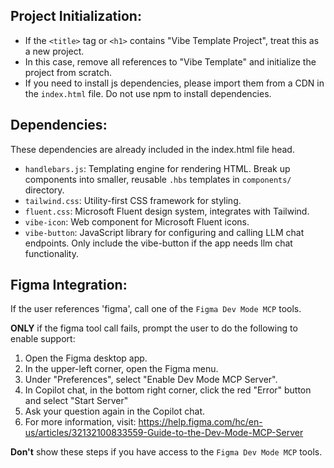 ## Project Initialization:
- If the `<title>` tag or `<h1>` contains "Vibe Template Project", treat this as a new project.
- In this case, remove all references to "Vibe Template" and initialize the project from scratch.
- If you need to install js dependencies, please import them from a CDN in the `index.html` file. Do not use npm to install dependencies.

## Dependencies:
These dependencies are already included in the index.html file head.
- `handlebars.js`: Templating engine for rendering HTML. Break up components into smaller, reusable `.hbs`  templates in `components/` directory.
- `tailwind.css`: Utility-first CSS framework for styling.
- `fluent.css`: Microsoft Fluent design system, integrates with Tailwind.
- `vibe-icon`: Web component for Microsoft Fluent icons.
- `vibe-button`: JavaScript library for configuring and calling LLM chat endpoints.
Only include the vibe-button if the app needs llm chat functionality.

## Figma Integration:
If the user references 'figma', call one of the `Figma Dev Mode MCP` tools.

**ONLY** if the figma tool call fails, prompt the user to do the following to enable support:
1. Open the Figma desktop app.
2. In the upper-left corner, open the Figma menu.
3. Under "Preferences", select "Enable Dev Mode MCP Server".
4. In Copilot chat, in the bottom right corner, click the red "Error" button and select "Start Server"
5. Ask your question again in the Copilot chat.
6. For more information, visit: https://help.figma.com/hc/en-us/articles/32132100833559-Guide-to-the-Dev-Mode-MCP-Server

**Don't** show these steps if you have access to the `Figma Dev Mode MCP` tools.
